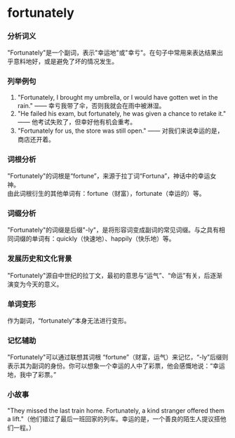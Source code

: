 # fortunately

### 分析词义

  

"Fortunately"是一个副词，表示"幸运地"或"幸亏"。在句子中常用来表达结果出乎意料地好，或是避免了坏的情况发生。

  

### 列举例句

  

1.  "Fortunately, I brought my umbrella, or I would have gotten wet in the rain." —— 幸亏我带了伞，否则我就会在雨中被淋湿。
2.  "He failed his exam, but fortunately, he was given a chance to retake it." —— 他考试失败了，但幸好他有机会重考。
3.  "Fortunately for us, the store was still open." —— 对我们来说幸运的是，商店还开着。

  

### 词根分析

  

"Fortunately"的词根是“fortune”，来源于拉丁词“Fortuna”，神话中的幸运女神。  
由此词根衍生的其他单词有：fortune（财富），fortunate（幸运的）等。

  

### 词缀分析

  

"Fortunately"的词缀是后缀"-ly"，是将形容词变成副词的常见词缀。与之具有相同词缀的单词有：quickly（快速地）、happily（快乐地）等。

  

### 发展历史和文化背景

  

"Fortunately"源自中世纪的拉丁文，最初的意思与“运气”、“命运”有关，后逐渐演变为今天的意义。

  

### 单词变形

  

作为副词，“fortunately”本身无法进行变形。

  

### 记忆辅助

  

"Fortunately"可以通过联想其词根 “fortune”（财富，运气）来记忆，“-ly”后缀则表示其为副词的身份。你可以想象一个幸运的人中了彩票，他会感慨地说：“幸运地，我中了彩票。”

  

### 小故事

  

"They missed the last train home. Fortunately, a kind stranger offered them a lift."（他们错过了最后一班回家的列车。幸运的是，一个善良的陌生人提议搭他们一程。）
